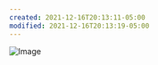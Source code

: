 ```yaml
---
created: 2021-12-16T20:13:11-05:00
modified: 2021-12-16T20:13:19-05:00
---
```


![Image](./b8c1895771acbef1b6e9ca8f227885e9.jpg)
